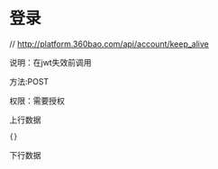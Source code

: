 # 登录

// http://platform.360bao.com/api/account/keep_alive

说明：在jwt失效前调用

方法:POST

权限：需要授权

上行数据

```javascript
{}
```

下行数据

```javascript
```
